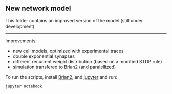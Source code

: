## New network model

This folder contains an improved version of the model (still under development)

------------------------------------------------------

Improvements:

* new cell models, optimized with experimental traces
* double exponential synapses
* different recurrent weight distribution (based on a modified STDP rule)
* simulation transfered to Brian2 (and paralellized)

To run the scripts, install [Brian2](hhttp://brian2.readthedocs.io/en/stable/introduction/install.html), and [jupyter](http://jupyter.org/install.html) and run:

	jupyter notebook